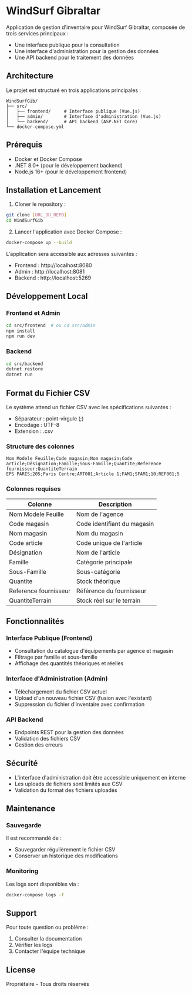 # WindSurf Gibraltar

Application de gestion d'inventaire pour WindSurf Gibraltar, composée de trois services principaux :
- Une interface publique pour la consultation
- Une interface d'administration pour la gestion des données
- Une API backend pour le traitement des données

## Architecture

Le projet est structuré en trois applications principales :

```
WindSurfGib/
├── src/
│   ├── frontend/     # Interface publique (Vue.js)
│   ├── admin/        # Interface d'administration (Vue.js)
│   └── backend/      # API backend (ASP.NET Core)
└── docker-compose.yml
```

## Prérequis

- Docker et Docker Compose
- .NET 8.0+ (pour le développement backend)
- Node.js 16+ (pour le développement frontend)

## Installation et Lancement

1. Cloner le repository :
```bash
git clone [URL_DU_REPO]
cd WindSurfGib
```

2. Lancer l'application avec Docker Compose :
```bash
docker-compose up --build
```

L'application sera accessible aux adresses suivantes :
- Frontend : http://localhost:8080
- Admin : http://localhost:8081
- Backend : http://localhost:5269

## Développement Local

### Frontend et Admin
```bash
cd src/frontend  # ou cd src/admin
npm install
npm run dev
```

### Backend
```bash
cd src/backend
dotnet restore
dotnet run
```

## Format du Fichier CSV

Le système attend un fichier CSV avec les spécifications suivantes :

- Séparateur : point-virgule (;)
- Encodage : UTF-8
- Extension : .csv

### Structure des colonnes

```csv
Nom Modele Feuille;Code magasin;Nom magasin;Code article;Désignation;Famille;Sous-Famille;Quantite;Reference fournisseur;QuantiteTerrain
EPS PARIS;205;Paris Centre;ART001;Article 1;FAM1;SFAM1;10;REF001;5
```

### Colonnes requises

| Colonne | Description |
|---------|-------------|
| Nom Modele Feuille | Nom de l'agence |
| Code magasin | Code identifiant du magasin |
| Nom magasin | Nom du magasin |
| Code article | Code unique de l'article |
| Désignation | Nom de l'article |
| Famille | Catégorie principale |
| Sous-Famille | Sous-catégorie |
| Quantite | Stock théorique |
| Reference fournisseur | Référence du fournisseur |
| QuantiteTerrain | Stock réel sur le terrain |

## Fonctionnalités

### Interface Publique (Frontend)
- Consultation du catalogue d'équipements par agence et magasin
- Filtrage par famille et sous-famille
- Affichage des quantités théoriques et réelles

### Interface d'Administration (Admin)
- Téléchargement du fichier CSV actuel
- Upload d'un nouveau fichier CSV (fusion avec l'existant)
- Suppression du fichier d'inventaire avec confirmation

### API Backend
- Endpoints REST pour la gestion des données
- Validation des fichiers CSV
- Gestion des erreurs

## Sécurité

- L'interface d'administration doit être accessible uniquement en interne
- Les uploads de fichiers sont limités aux CSV
- Validation du format des fichiers uploadés

## Maintenance

### Sauvegarde
Il est recommandé de :
- Sauvegarder régulièrement le fichier CSV
- Conserver un historique des modifications

### Monitoring
Les logs sont disponibles via :
```bash
docker-compose logs -f
```

## Support

Pour toute question ou problème :
1. Consulter la documentation
2. Vérifier les logs
3. Contacter l'équipe technique

## License

Propriétaire - Tous droits réservés

